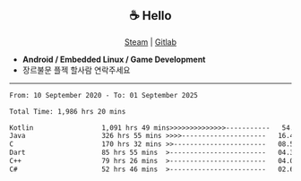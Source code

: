 <h2 align="center"> ☕ Hello </h2>

<p align="center">
  <a href="https://steamcommunity.com/id/Niforances/">Steam</a> |
  <a href="https://gitlab.com/niforances">Gitlab</a>
</p>

 - **Android / Embedded Linux / Game Development**
 - 장르불문 플젝 할사람 연락주세요

------

<!--START_SECTION:waka-->

```txt
From: 10 September 2020 - To: 01 September 2025

Total Time: 1,986 hrs 20 mins

Kotlin                 1,091 hrs 49 mins>>>>>>>>>>>>>>-----------   54.97 %
Java                   326 hrs 55 mins >>>>---------------------   16.46 %
C                      170 hrs 32 mins >>-----------------------   08.59 %
Dart                   85 hrs 55 mins  >------------------------   04.33 %
C++                    79 hrs 26 mins  >------------------------   04.00 %
C#                     52 hrs 46 mins  >------------------------   02.66 %
```

<!--END_SECTION:waka-->
